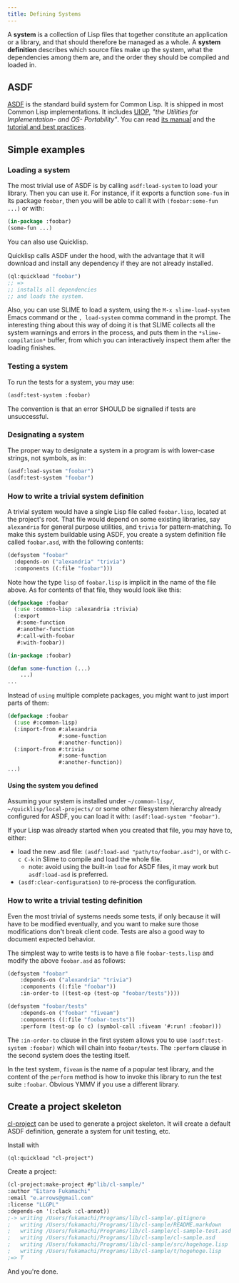 ```yaml
---
title: Defining Systems
---
```


A **system** is a collection of Lisp files that together constitute an application or a library, and that should therefore be managed as a whole. A **system definition** describes which source files make up the system, what the dependencies among them are, and the order they should be compiled and loaded in.


## ASDF

[ASDF](https://gitlab.common-lisp.net/asdf/asdf) is the standard build
system for Common Lisp. It is shipped in most Common Lisp
implementations. It includes
[UIOP](https://gitlab.common-lisp.net/asdf/asdf/blob/master/uiop/README.md),
_"the Utilities for Implementation- and OS- Portability"_. You can read
[its manual](https://common-lisp.net/project/asdf/asdf.html) and the
[tutorial and best practices](https://gitlab.common-lisp.net/asdf/asdf/blob/master/doc/best_practices.md).

<a name="example"></a>

## Simple examples

### Loading a system

The most trivial use of ASDF is by calling `asdf:load-system` to load your library.
Then you can use it.
For instance, if it exports a function `some-fun` in its package `foobar`,
then you will be able to call it with `(foobar:some-fun ...)` or with:

~~~lisp
(in-package :foobar)
(some-fun ...)
~~~

You can also use Quicklisp.

Quicklisp calls ASDF under the hood, with the advantage that it will download and install any dependency if they are not already installed.

~~~lisp
(ql:quickload "foobar")
;; =>
;; installs all dependencies
;; and loads the system.
~~~

Also, you can use SLIME to load a system, using the `M-x slime-load-system` Emacs command or the `, load-system` comma command in the prompt.
The interesting thing about this way of doing it is that SLIME collects all the system warnings and errors in the process,
and puts them in the `*slime-compilation*` buffer, from which you can interactively inspect them after the loading finishes.

### Testing a system

To run the tests for a system, you may use:

~~~lisp
(asdf:test-system :foobar)
~~~

The convention is that an error SHOULD be signalled if tests are unsuccessful.

### Designating a system

The proper way to designate a system in a program is with lower-case
strings, not symbols, as in:

~~~lisp
(asdf:load-system "foobar")
(asdf:test-system "foobar")
~~~

### How to write a trivial system definition

A trivial system would have a single Lisp file called `foobar.lisp`, located at the project's root.
That file would depend on some existing libraries,
say `alexandria` for general purpose utilities,
and `trivia` for pattern-matching.
To make this system buildable using ASDF,
you create a system definition file called `foobar.asd`,
with the following contents:

~~~lisp
(defsystem "foobar"
  :depends-on ("alexandria" "trivia")
  :components ((:file "foobar")))
~~~


Note how the type `lisp` of `foobar.lisp`
is implicit in the name of the file above.
As for contents of that file, they would look like this:

~~~lisp
(defpackage :foobar
  (:use :common-lisp :alexandria :trivia)
  (:export
   #:some-function
   #:another-function
   #:call-with-foobar
   #:with-foobar))

(in-package :foobar)

(defun some-function (...)
    ...)
...
~~~

Instead of `using` multiple complete packages, you might want to just import parts of them:

~~~lisp
(defpackage :foobar
  (:use #:common-lisp)
  (:import-from #:alexandria
                #:some-function
                #:another-function))
  (:import-from #:trivia
                #:some-function
                #:another-function))
...)
~~~


#### Using the system you defined

Assuming your system is installed under `~/common-lisp/`,
`~/quicklisp/local-projects/` or some other filesystem hierarchy
already configured for ASDF, you can load it with: `(asdf:load-system "foobar")`.

If your Lisp was already started when you created that file,
you may have to, either:

- load the new .asd file: `(asdf:load-asd "path/to/foobar.asd")`, or with `C-c C-k` in Slime to compile and load the whole file.
  - note: avoid using the built-in `load` for ASDF files, it may work but `asdf:load-asd` is preferred.
- `(asdf:clear-configuration)` to re-process the configuration.


### How to write a trivial testing definition

Even the most trivial of systems needs some tests,
if only because it will have to be modified eventually,
and you want to make sure those modifications don't break client code.
Tests are also a good way to document expected behavior.

The simplest way to write tests is to have a file `foobar-tests.lisp`
and modify the above `foobar.asd` as follows:

~~~lisp
(defsystem "foobar"
    :depends-on ("alexandria" "trivia")
    :components ((:file "foobar"))
    :in-order-to ((test-op (test-op "foobar/tests"))))

(defsystem "foobar/tests"
    :depends-on ("foobar" "fiveam")
    :components ((:file "foobar-tests"))
    :perform (test-op (o c) (symbol-call :fiveam '#:run! :foobar)))
~~~

The `:in-order-to` clause in the first system
allows you to use `(asdf:test-system :foobar)`
which will chain into `foobar/tests`.
The `:perform` clause in the second system does the testing itself.

In the test system, `fiveam` is the name of a popular test library,
and the content of the `perform` method is how to invoke this library
to run the test suite `:foobar`.
Obvious YMMV if you use a different library.

## Create a project skeleton

[cl-project](https://github.com/fukamachi/cl-project) can be used to
generate a project skeleton. It will create a default ASDF definition,
 generate a system for unit testing, etc.

Install with

    (ql:quickload "cl-project")

Create a project:

~~~lisp
(cl-project:make-project #p"lib/cl-sample/"
:author "Eitaro Fukamachi"
:email "e.arrows@gmail.com"
:license "LLGPL"
:depends-on '(:clack :cl-annot))
;-> writing /Users/fukamachi/Programs/lib/cl-sample/.gitignore
;   writing /Users/fukamachi/Programs/lib/cl-sample/README.markdown
;   writing /Users/fukamachi/Programs/lib/cl-sample/cl-sample-test.asd
;   writing /Users/fukamachi/Programs/lib/cl-sample/cl-sample.asd
;   writing /Users/fukamachi/Programs/lib/cl-sample/src/hogehoge.lisp
;   writing /Users/fukamachi/Programs/lib/cl-sample/t/hogehoge.lisp
;=> T
~~~

And you're done.
